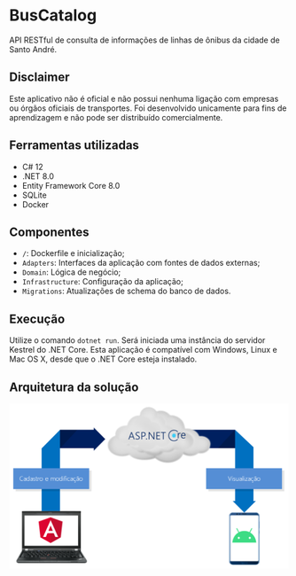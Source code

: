 # BusCatalog

API RESTful de consulta de informações de linhas de ônibus da cidade de Santo André.

## Disclaimer
Este aplicativo não é oficial e não possui nenhuma ligação com empresas ou órgãos oficiais de transportes.
Foi desenvolvido unicamente para fins de aprendizagem e não pode ser distribuído comercialmente.

## Ferramentas utilizadas
- C# 12
- .NET 8.0
- Entity Framework Core 8.0
- SQLite
- Docker

## Componentes
- `/`: Dockerfile e inicialização;
- `Adapters`: Interfaces da aplicação com fontes de dados externas;
- `Domain`: Lógica de negócio;
- `Infrastructure`: Configuração da aplicação;
- `Migrations`: Atualizações de schema do banco de dados.

## Execução
Utilize o comando `dotnet run`. Será iniciada uma instância do servidor Kestrel do .NET Core. Esta aplicação é compatível com Windows, Linux e Mac OS X, desde que o .NET Core esteja instalado.

## Arquitetura da solução
![Principal](https://raw.githubusercontent.com/marcomvidal/SantoAndreOnBus/master/arquitetura.png)
